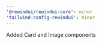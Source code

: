 ```yaml
---
'@rewindui/rewindui-core': minor
'tailwind-config-rewindui': minor
---
```


Added Card and Image components
